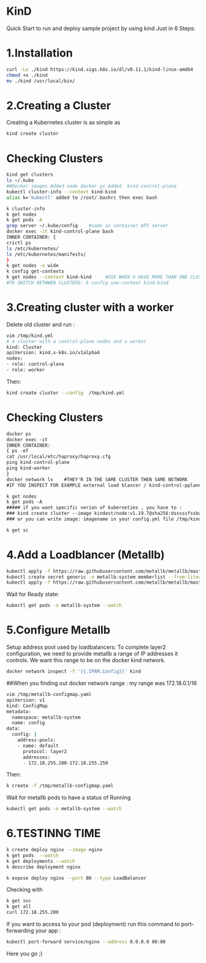 # KinD
Quick Start to run and deploy sample project by using kind
Just in 6 Steps:
# 1.Installation
```bash 
curl -Lo ./kind https://kind.sigs.k8s.io/dl/v0.11.1/kind-linux-amd64
chmod +x ./kind
mv ./kind /usr/local/bin/
```
# 2.Creating a Cluster
Creating a Kubernetes cluster is as simple as
```bash 
kind create cluster
```
# Checking Clusters
```bash
kind get clusters
ls ~/.kube
##Docker images Added node docker ps Added  kind-control-plane
kubectl cluster-info --context kind-kind 
alias k='kubectl' added to /root/.bashrc then exec bash 

k cluster-info
k get nodes
k get pods -A
grep server ~/.kube/config    #same as container API server
docker exec -it kind-control-plane bash
INNER CONTAINER: {
crictl ps
ls /etc/kubernetes/
ls /etc/kubernetes/manifests/
}
k get nodes -o wide
k config get-contexts
k get nodes --context kind-kind     #USE WHEN U HAVE MORE THAN ONE CLUSTER
#TO SWITCH BETWWEN CLUSTERS: k config use-context kind-kind

```
# 3.Creating cluster with a worker
Delete old cluster and run :
```bash 
vim /tmp/kind.yml
# a cluster with a control-plane nodes and a worker
kind: Cluster
apiVersion: kind.x-k8s.io/v1alpha4
nodes:
- role: control-plane
- role: worker
```
Then:
```bash
kind create cluster --config  /tmp/kind.yml
```
# Checking Clusters
```diff
docker ps
docker exec -it 
INNER CONTAINER:
{ ps -ef
cat /usr/local/etc/haproxy/haproxy.cfg
ping kind-control-plane
ping kind-worker
}
docker network ls    #THEY'R IN THE SAME CLUSTER THEN SAME NETWORK 
#IF YOU INSPECT FOR EXAMPLE external load blancer / kind-control-pplane you can see network

k get nodes 
k get pods -A
##### if you want specific verion of kuberneties , you have to :
### kind create cluster --image kindest/node:v1.19.7@sha256:dsssssfssbal balah
### or you can write image: imagename in your config.yml file /tmp/kind.yml WHAT image for you worker or control-planes

k get sc 
```
# 4.Add a Loadblancer (Metallb)
```bash
kubectl apply -f https://raw.githubusercontent.com/metallb/metallb/master/manifests/namespace.yaml
kubectl create secret generic -n metallb-system memberlist --from-literal=secretkey="$(openssl rand -base64 128)" 
kubectl apply -f https://raw.githubusercontent.com/metallb/metallb/master/manifests/metallb.yaml
```
Wait for Ready state:
```bash
kubectl get pods -n metallb-system --watch
```
# 5.Configure Metallb
Setup address pool used by loadbalancers:
To complete layer2 configuration, we need to provide metallb a range of IP addresses it controls. We want this range to be on the docker kind network.
```bash
docker network inspect -f '{{.IPAM.Config}}' kind
```
##When you finding out docker network range : my range was 172.18.0.1/16
```bash
vim /tmp/metallb-configmap.yaml
apiVersion: v1
kind: ConfigMap
metadata:
  namespace: metallb-system
  name: config
data:
  config: |
    address-pools:
    - name: default
      protocol: layer2
      addresses:
      - 172.18.255.200-172.18.255.250
```
Then:
```bash
k create -f /tmp/metallb-configmap.yaml
```
Wait for metallb pods to have a status of Running
```bash
kubectl get pods -n metallb-system --watch
```
# 6.TESTINNG TIME
```bash
k create deploy nginx --image nginx
k get pods  --watch
k get deployments --watch
k describe deployment nginx

k expose deploy nginx --port 80 --type LoadBalancer
```
Checking with
```bash
k get svc
k get all
curl 172.18.255.200
```
If you want to access to your pod (deployment) run this command to port-forwarding your app :
```bash 
kubectl port-forward service/nginx --address 0.0.0.0 80:80
```
Here you go ;)


